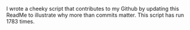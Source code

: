 I wrote a cheeky script that contributes to my Github by updating this ReadMe to illustrate why more than commits matter. This script has run 1783 times.
